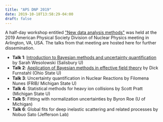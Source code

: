 ```yaml
---
title: "APS DNP 2019"
date: 2019-10-18T13:58:29-04:00
draft: false
---
```


A half-day workshop entitled ["New data analysis methods"](https://dnp2019.columbian.gwu.edu/home/invited-sessions-and-mini-symposia/new-data-analysis-methods/) was held at the 2019 American Physical Society Division of Nuclear Physics meeting in Arlington, VA, USA. The talks from that meeting are hosted here for further dissemination. 

- **Talk 1**: [Introduction to Bayesian methods and uncertainty quantification](/talks/dnp_2019/DNP_2019_pdf.pdf) by Sarah Wesolowski (Salisbury U)
- **Talk 2**: [Application of Bayesian methods in effective field theory](https://www.dropbox.com/s/e5foxu28vyf4gx9/Bayesian_methods_in_EFT_DNP_Oct2019_Furnstahl_pdf.pdf?dl=0) by Dick Furnstahl (Ohio State U)
- **Talk 3**: Uncertainty quantification in Nuclear Reactions by Filomena Nunes (FRIB/ Michigan State U)
- **Talk 4**: Statistical methods for heavy ion collisions by Scott Pratt (Michigan State U)
- **Talk 5**: Fitting with normalization uncertainties by Byron Roe (U of Michigan)
- **Talk 6**: Global fits for deep inelastic scattering and related processes by Nobuo Sato (Jefferson Lab)